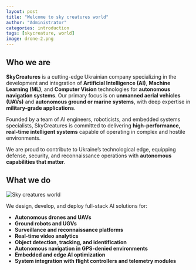 ```yaml
---
layout: post
title: "Welcome to sky creatures world"
author: "Administrator"
categories: introduction
tags: [skycreature, world]
image: drone-2.png
---
```


## Who we are

**SkyCreatures** is a cutting-edge Ukrainian company specializing in the development and integration of **Artificial Intelligence (AI)**, **Machine Learning (ML)**, and **Computer Vision** technologies for **autonomous navigation systems**. Our primary focus is on **unmanned aerial vehicles (UAVs)** and **autonomous ground or marine systems**, with deep expertise in **military-grade applications**.

Founded by a team of AI engineers, roboticists, and embedded systems specialists, SkyCreatures is committed to delivering **high-performance, real-time intelligent systems** capable of operating in complex and hostile environments.

We are proud to contribute to Ukraine’s technological edge, equipping defense, security, and reconnaissance operations with **autonomous capabilities that matter**.


## What we do
![Sky creatures world](https://skycreatures.com/assets/img/drone-2.png "Sky creatures worls")

We design, develop, and deploy full-stack AI solutions for:

* **Autonomous drones and UAVs**
* **Ground robots and UGVs**
* **Surveillance and reconnaissance platforms**
* **Real-time video analytics**
* **Object detection, tracking, and identification**
* **Autonomous navigation in GPS-denied environments**
* **Embedded and edge AI optimization**
* **System integration with flight controllers and telemetry modules**
